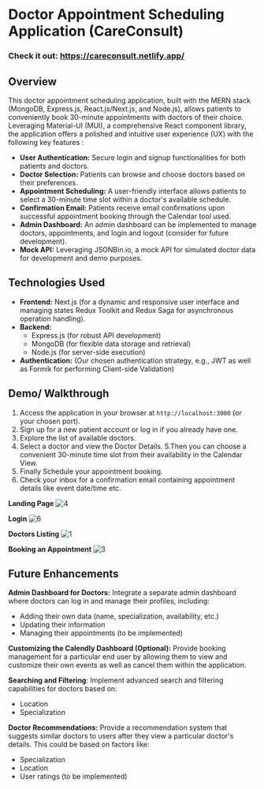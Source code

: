 

# Doctor Appointment Scheduling Application (CareConsult)
### Check it out: https://careconsult.netlify.app/

## Overview

This doctor appointment scheduling application, built with the MERN stack (MongoDB, Express.js, React.js/Next.js, and Node.js), allows patients to conveniently book 30-minute appointments with doctors of their choice. Leveraging Material-UI (MUI), a comprehensive React component library, the application offers a polished and intuitive user experience (UX) with the following key features :


- **User Authentication:** Secure login and signup functionalities for both patients and doctors.
- **Doctor Selection:** Patients can browse and choose doctors based on their preferences.
- **Appointment Scheduling:** A user-friendly interface allows patients to select a 30-minute time slot within a doctor's available schedule.
- **Confirmation Email:** Patients receive email confirmations upon successful appointment booking through the Calendar tool used.
- **Admin Dashboard:** An admin dashboard can be implemented to manage doctors, appointments, and login and logout (consider for future development).
- **Mock API:** Leveraging  JSONBin.io, a mock API for simulated doctor data for development and demo purposes.

## Technologies Used 

- **Frontend:** Next.js (for a dynamic and responsive user interface and managing states Redux Toolkit and Redux Saga for asynchronous operation handling).
- **Backend:**
    - Express.js (for robust API development)
    - MongoDB (for flexible data storage and retrieval)
    - Node.js (for server-side execution)
- **Authentication:** (Our chosen authentication strategy, e.g., JWT as well as Formik for performing Client-side Validation)


## Demo/ Walkthrough

1. Access the application in your browser at `http://localhost:3000` (or your chosen port).
2. Sign up for a new patient account or log in if you already have one.
3. Explore the list of available doctors.
4. Select a doctor and view the Doctor Details.
5.Then you can choose a convenient 30-minute time slot from their availability in the Calendar View.
6. Finally Schedule your appointment booking.
7. Check your inbox for a confirmation email containing appointment details like event date/time etc.

**Landing Page**
![4](https://github.com/sahiAlam/management-hospital/assets/88125879/32ce13d8-eb49-45b2-855b-d592b1bdaebb)

**Login**
![6](https://github.com/sahiAlam/management-hospital/assets/88125879/87079e57-5207-4503-a56b-5e96e49b3fac)

**Doctors Listing**
![1](https://github.com/sahiAlam/management-hospital/assets/88125879/dfd551ee-a9c7-4a12-91fd-29148eb0938c)

**Booking an Appointment**
![3](https://github.com/sahiAlam/management-hospital/assets/88125879/f98e0b87-242c-497f-aa7a-90fe42294b9f)

## Future Enhancements

**Admin Dashboard for Doctors:** Integrate a separate admin dashboard where doctors can log in and manage their profiles, including:

* Adding their own data (name, specialization, availability, etc.)
* Updating their information
* Managing their appointments (to be implemented)

**Customizing the Calendly Dashboard (Optional):** Provide booking management for a particular end user by allowing them to view and customize their own events as well as cancel them within the application.

**Searching and Filtering**: Implement advanced search and filtering capabilities for doctors based on:

* Location
* Specialization

**Doctor Recommendations:** Provide a recommendation system that suggests similar doctors to users after they view a particular doctor's details. This could be based on factors like:

* Specialization
* Location
* User ratings (to be implemented)




